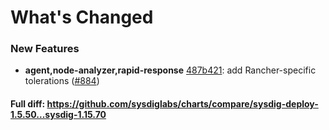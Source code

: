 # What's Changed

### New Features
- **agent,node-analyzer,rapid-response** [487b421](https://github.com/sysdiglabs/charts/commit/487b421c922e097047e5ca65c01cee466664daba): add Rancher-specific tolerations ([#884](https://github.com/sysdiglabs/charts/issues/884))

#### Full diff: https://github.com/sysdiglabs/charts/compare/sysdig-deploy-1.5.50...sysdig-1.15.70
